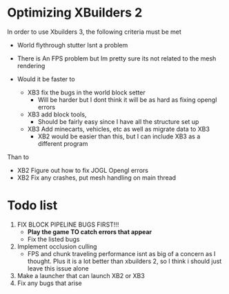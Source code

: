 # Optimizing XBuilders 2
In order to use Xbuilders 3, the following criteria must be met
* World flythrough stutter Isnt a problem
* There is An FPS problem but Im pretty sure its not related to the mesh rendering

* Would it be faster to

   * XB3	fix the bugs in the world block setter
      * Will be harder but I dont think it will be as hard as fixing opengl errors
   * XB3	add block tools,
      * Should be fairly easy since I have all the structure set up
   * XB3	Add minecarts, vehicles, etc as well as migrate data to XB3
      * XB2 would be easier than this, but I can include XB3 as a different program
   
Than to
   * XB2	Figure out how to fix JOGL Opengl errors
   * XB2	Fix any crashes, put mesh handling on main thread

# Todo list
1. FIX BLOCK PIPELINE BUGS FIRST!!!
   * **Play the game TO catch errors that appear**
   * Fix the listed bugs
2. Implement occlusion culling
   * FPS and chunk traveling performance isnt as big of a concern as I thought. Plus it is a lot better than xbuilders 2, so I think i should just leave this issue alone
4. Make a launcher that can launch XB2 or XB3
5. Fix any bugs that arise